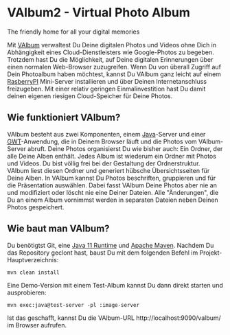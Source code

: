 # VAlbum2 - Virtual Photo Album
The friendly home for all your digital memories

Mit [VAlbum](https://github.com/haumacher/valbum2) verwaltest Du Deine digitalen Photos und Videos ohne Dich in Abhängigkeit eines Cloud-Dienstleisters wie 
Google-Photos zu begeben. Trotzdem hast Du die Möglichkeit, auf Deine digitalen Erinnerungen über einen normalen 
Web-Browser zuzugreifen. Wenn Du von überall Zugriff auf Dein Photoalbum haben möchtest, kannst Du VAlbum ganz leicht 
auf einem [RasberryPI](https://www.raspberrypi.org/) Mini-Server installieren und über Deinen Internetanschluss freizugeben. Mit einer relativ 
geringen Einmalinvestition hast Du damit deinen eigenen riesigen Cloud-Speicher für Deine Photos.

## Wie funktioniert VAlbum?

VAlbum besteht aus zwei Komponenten, einem [Java](https://adoptium.net/de/temurin/releases/?version=11)-Server und 
einer [GWT](https://www.gwtproject.org/)-Anwendung, die in Deinem Browser läuft und die 
Photos vom VAlbum-Server abruft. Deine Photos organisierst Du wie bisher auch: Ein Ordner, der alle Deine Alben enthält. 
Jedes Album ist wiederum ein Ordner mit Photos und Videos. Du bist völlig frei bei der Gestaltung der Ordnerstruktur. 
VAlbum liest diesen Ordner und generiert hübsche Übersichtsseiten für Deine Alben. In VAlbum kannst Du Photos
beschriften, gruppieren und für die Präsentation auswählen. Dabei fasst VAlbum Deine Photos aber nie an und modifiziert 
oder löscht nie eine Deiner Dateien. Alle "Änderungen", die Du an einem Album vornimmst werden in separaten Dateien
neben Deinen Photos gespeichert.

## Wie baut man VAlbum?

Du benötigtst Git, eine [Java 11 Runtime](https://adoptium.net/de/temurin/releases/?version=11) 
und [Apache Maven](https://maven.apache.org/). Nachdem Du das Repository geclont hast, baust Du mit dem 
folgenden Befehl im Projekt-Hauptverzeichnis:

```
mvn clean install
```

Eine Demo-Version mit einem Test-Album kannst Du dann direkt starten und ausprobieren:

```
mvn exec:java@test-server -pl :image-server
```

Ist das geschafft, kannst Du die VAlbum-URL http://localhost:9090/valbum/ im Browser aufrufen.
